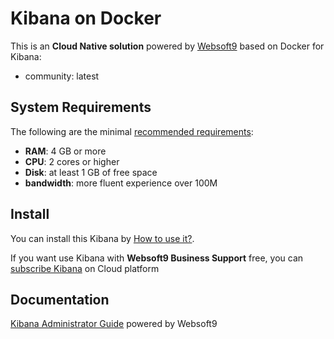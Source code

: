 # Kibana on Docker  

This is an **Cloud Native solution** powered by [Websoft9](https://www.websoft9.com) based on Docker for Kibana:

 - community:  latest


## System Requirements

The following are the minimal [recommended requirements](https://github.com/kibana/docker#recommended-system-requirements):

* **RAM**: 4 GB or more
* **CPU**: 2 cores or higher
* **Disk**: at least 1 GB of free space
* **bandwidth**: more fluent experience over 100M  

## Install

You can install this Kibana by [How to use it?](https://github.com/Websoft9/docker-library#how-to-use-it).   

If you want use Kibana with **Websoft9 Business Support** free, you can [subscribe Kibana](https://www.websoft9.com/apps) on Cloud platform

## Documentation

[Kibana Administrator Guide](https://support.websoft9.com/docs/kibana) powered by Websoft9